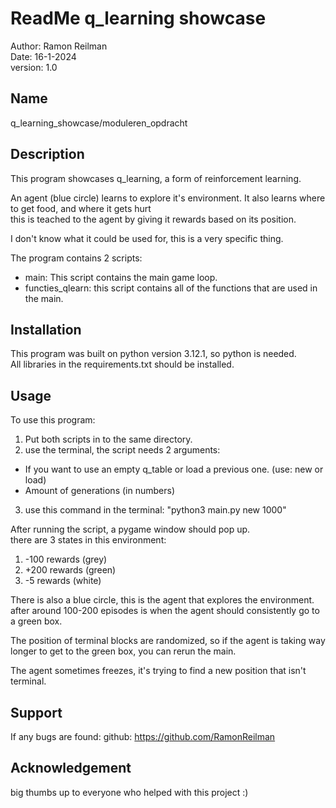 # ReadMe q_learning showcase <br>

Author: Ramon Reilman <br>
Date: 16-1-2024 <br>
version: 1.0 <br>

## Name <br>

q_learning_showcase/moduleren_opdracht <br>

## Description <br>

This program showcases q_learning, a form of reinforcement learning. <br>

An agent (blue circle) learns to explore it's environment. It also learns where to get food, and where it gets hurt <br>
this is teached to the agent by giving it rewards based on its position. <br>

I don't know what it could be used for, this is a very specific thing. <br>

The program contains 2 scripts: <br>

- main: This script contains the main game loop. <br>
- functies_qlearn: this script contains all of the functions that are used in the main. <br>

## Installation <br>

This program was built on python version 3.12.1, so python is needed. <br>
All libraries in the requirements.txt should be installed. <br>

## Usage <br>

To use this program: <br>

1. Put both scripts in to the same directory.
2. use the terminal, the script needs 2 arguments:
- If you want to use an empty q_table or load a previous one. (use: new or load)
- Amount of generations (in numbers)
3. use this command in the terminal: "python3 main.py new 1000"


After running the script, a pygame window should pop up. <br>
there are 3 states in this environment: <br>

1. -100 rewards (grey)
2. +200 rewards (green)
3. -5 rewards (white)

There is also a blue circle, this is the agent that explores the environment. <br>
after around 100-200 episodes is when the agent should consistently go to a green box. <br>

The position of terminal blocks are randomized, so if the agent is taking way longer to get to the green box, you can rerun the main. <br>

The agent sometimes freezes, it's trying to find a new position that isn't terminal. <br>

## Support <br>

If any bugs are found:
github: https://github.com/RamonReilman <br>

## Acknowledgement

big thumbs up to everyone who helped with this project :) <br>
